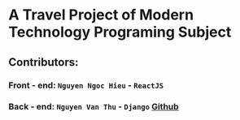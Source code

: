 # A Travel Project of Modern Technology Programing Subject 

## Contributors:
### Front - end: `Nguyen Ngoc Hieu` - `ReactJS`
### Back - end: `Nguyen Van Thu` - `Django` [Github](https://github.com/thuvan2512/travelapp-django.git)
